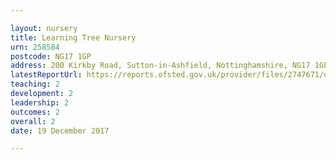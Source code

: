 ```yaml
---

layout: nursery
title: Learning Tree Nursery
urn: 258584
postcode: NG17 1GP
address: 200 Kirkby Road, Sutton-in-Ashfield, Nottinghamshire, NG17 1GP
latestReportUrl: https://reports.ofsted.gov.uk/provider/files/2747671/urn/258584.pdf
teaching: 2
development: 2
leadership: 2
outcomes: 2
overall: 2
date: 19 December 2017

---
```

